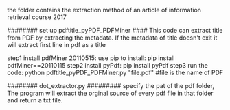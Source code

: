 the folder contains the extraction method of an article of information retrieval course 2017

######## set up pdftitle_pyPDF_PDFMiner  ####
This code can extract title from PDF by extracting the metadata. If the metadata of title doesn't exit it will extract first line in pdf as a title

step1 install pdfMiner 20110515:
  use pip to install: pip install pdfMiner==20110115
step2 install pyPdf:
  pip install pyPdf
step3 run the code:
  python pdftitle_pyPDF_PDFMiner.py "file.pdf"  #file is the name of PDF

######## dot_extractor.py #########
specify the pat of the pdf folder, The program will extract the orginal source of every pdf file in that folder and return a txt file.
